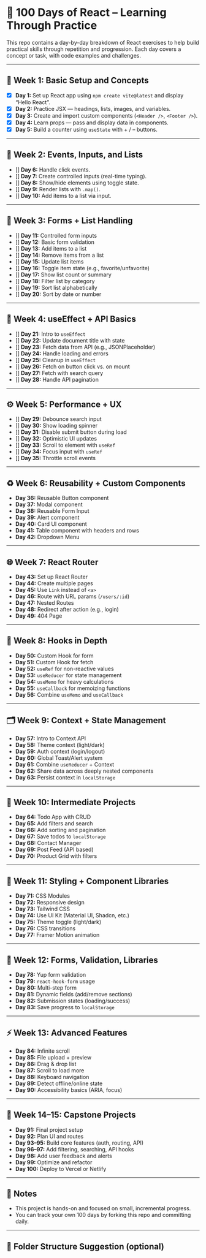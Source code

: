 # 🧠 100 Days of React – Learning Through Practice

This repo contains a day-by-day breakdown of React exercises to help build practical skills through repetition and progression. Each day covers a concept or task, with code examples and challenges.

---

## 📅 Week 1: Basic Setup and Concepts

- [x] **Day 1:** Set up React app using `npm create vite@latest` and display “Hello React”.
- [x] **Day 2:** Practice JSX — headings, lists, images, and variables.
- [x] **Day 3:** Create and import custom components (`<Header />`, `<Footer />`).
- [x] **Day 4:** Learn props — pass and display data in components.
- [x] **Day 5:** Build a counter using `useState` with + / – buttons.

---

## 🧩 Week 2: Events, Inputs, and Lists

- [] **Day 6:** Handle click events.
- [] **Day 7:** Create controlled inputs (real-time typing).
- [] **Day 8:** Show/hide elements using toggle state.
- [] **Day 9:** Render lists with `.map()`.
- [] **Day 10:** Add items to a list via input.

---

## 📝 Week 3: Forms + List Handling

- [] **Day 11:** Controlled form inputs
- [] **Day 12:** Basic form validation
- [] **Day 13:** Add items to a list
- [] **Day 14:** Remove items from a list
- [] **Day 15:** Update list items
- [] **Day 16:** Toggle item state (e.g., favorite/unfavorite)
- [] **Day 17:** Show list count or summary
- [] **Day 18:** Filter list by category
- [] **Day 19:** Sort list alphabetically
- [] **Day 20:** Sort by date or number

---

## 🔄 Week 4: useEffect + API Basics

- [] **Day 21:** Intro to `useEffect`
- [] **Day 22:** Update document title with state
- [] **Day 23:** Fetch data from API (e.g., JSONPlaceholder)
- [] **Day 24:** Handle loading and errors
- [] **Day 25:** Cleanup in `useEffect`
- [] **Day 26:** Fetch on button click vs. on mount
- [] **Day 27:** Fetch with search query
- [] **Day 28:** Handle API pagination

---

## ⚙️ Week 5: Performance + UX

- [] **Day 29:** Debounce search input
- [] **Day 30:** Show loading spinner
- [] **Day 31:** Disable submit button during load
- [] **Day 32:** Optimistic UI updates
- [] **Day 33:** Scroll to element with `useRef`
- [] **Day 34:** Focus input with `useRef`
- [] **Day 35:** Throttle scroll events

---

## ♻️ Week 6: Reusability + Custom Components

- **Day 36:** Reusable Button component
- **Day 37:** Modal component
- **Day 38:** Reusable Form Input
- **Day 39:** Alert component
- **Day 40:** Card UI component
- **Day 41:** Table component with headers and rows
- **Day 42:** Dropdown Menu

---

## 🌐 Week 7: React Router

- **Day 43:** Set up React Router
- **Day 44:** Create multiple pages
- **Day 45:** Use `Link` instead of `<a>`
- **Day 46:** Route with URL params (`/users/:id`)
- **Day 47:** Nested Routes
- **Day 48:** Redirect after action (e.g., login)
- **Day 49:** 404 Page

---

## 🧵 Week 8: Hooks in Depth

- **Day 50:** Custom Hook for form
- **Day 51:** Custom Hook for fetch
- **Day 52:** `useRef` for non-reactive values
- **Day 53:** `useReducer` for state management
- **Day 54:** `useMemo` for heavy calculations
- **Day 55:** `useCallback` for memoizing functions
- **Day 56:** Combine `useMemo` and `useCallback`

---

## 🗂️ Week 9: Context + State Management

- **Day 57:** Intro to Context API
- **Day 58:** Theme context (light/dark)
- **Day 59:** Auth context (login/logout)
- **Day 60:** Global Toast/Alert system
- **Day 61:** Combine `useReducer` + Context
- **Day 62:** Share data across deeply nested components
- **Day 63:** Persist context in `localStorage`

---

## 🔧 Week 10: Intermediate Projects

- **Day 64:** Todo App with CRUD
- **Day 65:** Add filters and search
- **Day 66:** Add sorting and pagination
- **Day 67:** Save todos to `localStorage`
- **Day 68:** Contact Manager
- **Day 69:** Post Feed (API based)
- **Day 70:** Product Grid with filters

---

## 🎨 Week 11: Styling + Component Libraries

- **Day 71:** CSS Modules
- **Day 72:** Responsive design
- **Day 73:** Tailwind CSS
- **Day 74:** Use UI Kit (Material UI, Shadcn, etc.)
- **Day 75:** Theme toggle (light/dark)
- **Day 76:** CSS transitions
- **Day 77:** Framer Motion animation

---

## 🧾 Week 12: Forms, Validation, Libraries

- **Day 78:** Yup form validation
- **Day 79:** `react-hook-form` usage
- **Day 80:** Multi-step form
- **Day 81:** Dynamic fields (add/remove sections)
- **Day 82:** Submission states (loading/success)
- **Day 83:** Save progress to `localStorage`

---

## ⚡ Week 13: Advanced Features

- **Day 84:** Infinite scroll
- **Day 85:** File upload + preview
- **Day 86:** Drag & drop list
- **Day 87:** Scroll to load more
- **Day 88:** Keyboard navigation
- **Day 89:** Detect offline/online state
- **Day 90:** Accessibility basics (ARIA, focus)

---

## 🚀 Week 14–15: Capstone Projects

- **Day 91:** Final project setup
- **Day 92:** Plan UI and routes
- **Day 93–95:** Build core features (auth, routing, API)
- **Day 96–97:** Add filtering, searching, API hooks
- **Day 98:** Add user feedback and alerts
- **Day 99:** Optimize and refactor
- **Day 100:** Deploy to Vercel or Netlify

---

## 📌 Notes

- This project is hands-on and focused on small, incremental progress.
- You can track your own 100 days by forking this repo and committing daily.

---

## 📁 Folder Structure Suggestion (optional)
